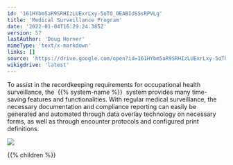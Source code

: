 ```yaml
---
id: '161HYbm5aR9SRHIzLUExrLxy-5oT0_OEABIdSSsRPVLg'
title: 'Medical Surveillance Program'
date: '2022-01-04T16:29:24.385Z'
version: 57
lastAuthor: 'Doug Horner'
mimeType: 'text/x-markdown'
links: []
source: 'https://drive.google.com/open?id=161HYbm5aR9SRHIzLUExrLxy-5oT0_OEABIdSSsRPVLg'
wikigdrive: 'latest'
---
```





To assist in the recordkeeping requirements for occupational health surveillance, the  {{% system-name %}}  system provides many time-saving features and functionalities. With regular medical surveillance, the necessary documentation and compliance reporting can easily be generated and automated through data overlay technology on necessary forms, as well as through encounter protocols and configured print definitions.


![](../medical-surveillance-program.assets/375044a308922ef05cd46ed79e6166d5.png)



{{% children %}}



